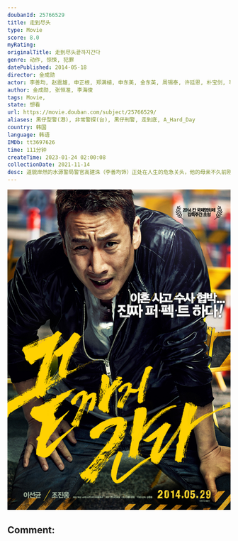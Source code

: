 ```yaml
---
doubanId: 25766529
title: 走到尽头
type: Movie
score: 8.0
myRating: 
originalTitle: 走到尽头끝까지간다
genre: 动作, 惊悚, 犯罪
datePublished: 2014-05-18
director: 金成勋
actor: 李善均, 赵震雄, 申正根, 郑满植, 申东美, 金东英, 周锡泰, 许廷恩, 朴宝剑, 李才元, 奇周峯, 南庆邑, 金海坤, 宋英奎, 李知勋, 李时宪, 张宥, 徐现宇, 张仁燮, 李胜浚, 白钟焕
author: 金成勋, 张恒准, 李海俊
tags: Movie, 
state: 想看
url: https://movie.douban.com/subject/25766529/
aliases: 黑仔型警(港), 非常警探(台), 黑仔刑警, 走到底, A_Hard_Day
country: 韩国
language: 韩语
IMDb: tt3697626
time: 111分钟
createTime: 2023-01-24 02:00:08
collectionDate: 2021-11-14
desc: 道貌岸然的水源警局警官高建洙（李善均饰）正处在人生的危急关头，他的母亲不久前刚刚去世，警局方面因为和同事涉嫌受贿而被检察官调查，回家奔丧的路上速度过快又不慎撞死了人。高左右奔突，疲于奔命，最后以瞒天...
---
```


![image](assets/p2183957412.jpg)

Comment: 
---

